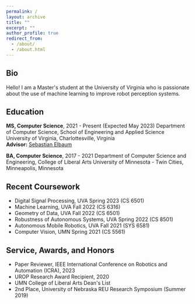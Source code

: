 ```yaml
---
permalink: /
layout: archive
title: ""
excerpt: ""
author_profile: true
redirect_from:
  - /about/
  - /about.html
---
```


## Bio
Hello! I am a Master's student at the University of Virginia who is passionate about the use of machine learning to improve robot perception systems.

## Education

**MS, Computer Science**,  2021 - Present (Expected May 2023)
Department of Computer Science, School of Engineering and Applied Science  
University of Virginia, Charlottesville, Virginia  
**Advisor:** [Sebastian Elbaum](https://www.cs.virginia.edu/~se4ja/)

**BA, Computer Science**, 2017 - 2021
Department of Computer Science and Engineering, College of Liberal Arts
University of Minnesota - Twin Cities, Minneapolis, Minnesota  

## Recent Coursework
* Digital Signal Processing, UVA Spring 2023 (CS 6501)
* Machine Learning, UVA Fall 2022 (CS 6316)
* Geometry of Data, UVA Fall 2022 (CS 6501)
* Robustness of Autonomous Systems, UVA Spring 2022 (CS 8501)
* Autonomous Mobile Robotics, UVA Fall 2021 (SYS 6581)
* Computer Vision, UMN Spring 2021 (CS 5561)


## Service, Awards, and Honors

* Paper Reviewer, IEEE International Conference on Robotics and Automation (ICRA), 2023
* UROP Research Award Recipient, 2020
* UMN College of Liberal Arts Dean's List
* 2nd Place, University of Nebraska REU Research Symposium (Summer 2019)
